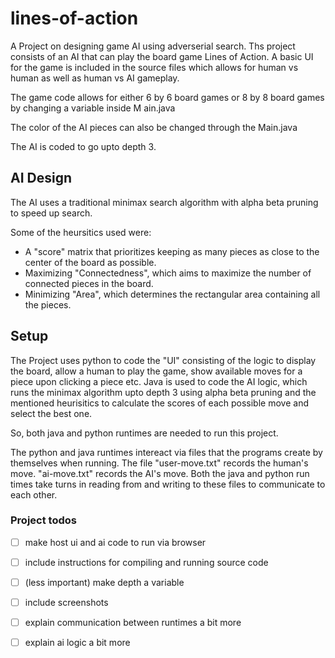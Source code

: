 # lines-of-action

A Project on designing game AI using adverserial search. 
Ths project consists of an AI that can play the board game Lines of Action. A basic UI for the game is included in the source files which allows for human vs human as well as human vs AI gameplay. 

The game code allows for either 6 by 6 board games or 8 by 8 board games by changing a variable inside M   ain.java

The color of the AI pieces can also be changed through the Main.java

The AI is coded to go upto depth 3. 



## AI Design

The AI uses a traditional minimax search algorithm with alpha beta pruning to speed up search. 

Some of the heursitics used were:
- A "score" matrix that prioritizes keeping as many pieces as close to the center of the board as possible. 
- Maximizing "Connectedness", which aims to maximize the number of connected pieces in the board. 
- Minimizing "Area", which determines the rectangular area containing all the pieces. 


## Setup

The Project uses python to code the "UI" consisting of the logic to display the board, allow a human to play the game, show available moves for a piece upon clicking a piece etc. Java is used to code the AI logic, which runs the minimax algorithm upto depth 3 using alpha beta pruning and the mentioned heurisitics to calculate the scores of each possible move and select the best one. 

So, both java and python runtimes are needed to run this project. 


The python and java runtimes intereact via files that the programs create by themselves when running. 
The file "user-move.txt" records the human's move. 
"ai-move.txt" records the AI's move. 
Both the java and python run times take turns in reading from and writing to these files to communicate to each other. 


### Project todos

- [ ] make host ui and ai code to run via browser
- [ ] include instructions for compiling and running source code
- [ ] (less important) make depth a variable 
- [ ] include screenshots
- [ ] explain communication between runtimes a bit more
- [ ] explain ai logic a bit more





